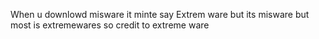 When u downlowd misware it minte say Extrem ware but its misware but most is extremewares so credit to extreme ware
